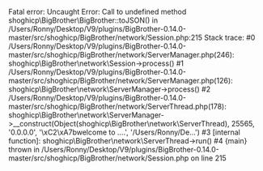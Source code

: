 Fatal error: Uncaught Error: Call to undefined method shoghicp\BigBrother\BigBrother::toJSON() in /Users/Ronny/Desktop/V9/plugins/BigBrother-0.14.0-master/src/shoghicp/BigBrother/network/Session.php:215
Stack trace:
#0 /Users/Ronny/Desktop/V9/plugins/BigBrother-0.14.0-master/src/shoghicp/BigBrother/network/ServerManager.php(246): shoghicp\BigBrother\network\Session->process()
#1 /Users/Ronny/Desktop/V9/plugins/BigBrother-0.14.0-master/src/shoghicp/BigBrother/network/ServerManager.php(126): shoghicp\BigBrother\network\ServerManager->process()
#2 /Users/Ronny/Desktop/V9/plugins/BigBrother-0.14.0-master/src/shoghicp/BigBrother/network/ServerThread.php(178): shoghicp\BigBrother\network\ServerManager->__construct(Object(shoghicp\BigBrother\network\ServerThread), 25565, '0.0.0.0', '\xC2\xA7bwelcome to ....', '/Users/Ronny/De...')
#3 [internal function]: shoghicp\BigBrother\network\ServerThread->run()
#4 {main}
  thrown in /Users/Ronny/Desktop/V9/plugins/BigBrother-0.14.0-master/src/shoghicp/BigBrother/network/Session.php on line 215
